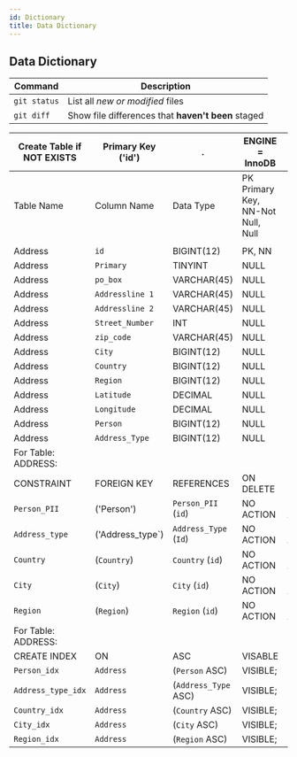 ```yaml
---
id: Dictionary
title: Data Dictionary
---
```


## Data Dictionary
		
| Command | Description |
| --- | --- |
| `git status` | List all *new or modified* files |
| `git diff` | Show file differences that **haven't been** staged |



| Create Table if NOT EXISTS| Primary Key ('id')|.|ENGINE = InnoDB|.|
|---|---|---|---|---|
|Table Name | Column Name| Data Type|PK Primary Key, NN-Not Null, Null|.|
||
| Address|`id` |BIGINT(12)| PK, NN|.|
| Address|`Primary`| TINYINT |NULL|.|
| Address|`po_box`| VARCHAR(45)| NULL|.|
| Address|`Addressline 1` |VARCHAR(45)| NULL|.|
| Address|`Addressline 2` |VARCHAR(45)| NULL|.|
| Address|`Street_Number`| INT| NULL|.|
| Address|`zip_code`| VARCHAR(45)| NULL|.|
| Address|`City` |BIGINT(12) |NULL|.|
| Address|`Country`| BIGINT(12)| NULL|.|
| Address|`Region` |BIGINT(12)| NULL|.|
| Address|`Latitude`| DECIMAL| NULL|.|
| Address|`Longitude`| DECIMAL |NULL|.|
| Address|`Person` |BIGINT(12)| NULL|.|
| Address|`Address_Type`| BIGINT(12)| NULL|.|
|For Table: ADDRESS:|
|CONSTRAINT|FOREIGN KEY|REFERENCES |ON DELETE|ON UPDATE|
|`Person_PII`|('Person')|`Person_PII` (`id`)|NO ACTION| NO ACTION|
|`Address_type`|('Address_type`)| `Address_Type` (`Id`)|NO ACTION| NO ACTION|
|`Country`|(`Country`)|`Country` (`id`)|NO ACTION| NO ACTION|
|`City`|(`City`)|`City` (`id`)|NO ACTION| NO ACTION|
|`Region`|(`Region`)|`Region` (`id`)|NO ACTION| NO ACTION|
|For Table: ADDRESS:|
|CREATE INDEX|ON|ASC|VISABLE|.|
|`Person_idx`|`Address`|(`Person` ASC)|VISIBLE;|.|
|`Address_type_idx`|`Address`|(`Address_Type` ASC)|VISIBLE;|.|
|`Country_idx`|`Address` |(`Country` ASC)|VISIBLE;|.|
|`City_idx`|`Address`|(`City` ASC)|VISIBLE;|.|
|`Region_idx`|`Address`|(`Region` ASC)|VISIBLE;|.|
